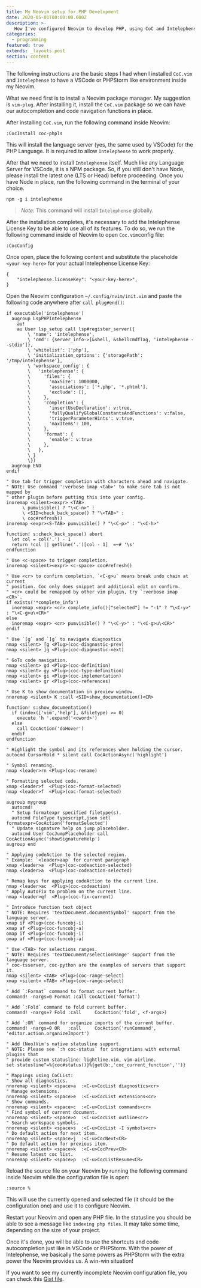 ```yaml
---
title: My Neovim setup for PHP Development
date: 2020-05-01T00:00:00.000Z
description: >-
   How I've configured Neovim to develop PHP, using CoC and Intelephense
categories:
  - programming
featured: true
extends: _layouts.post
section: content
---
```


The following instructions are the basic steps I had when I
installed `CoC.vim` and `Intelephense` to have a VSCode or
PHPStorm like environment inside my Neovim.

What we need first is to install a Neovim package manager. My 
suggestion is `vim-plug`. After installing it, install the 
`CoC.vim` package so we can have our autocompletion and 
code navigation functions in place.

After installing `CoC.vim`, run the following command inside
Neovim:

```
:CocInstall coc-phpls
```

This will install the language server (yes, the same used by
VSCode) for the PHP Language. It is required to allow 
`Intelephense` to work properly.

After that we need to install `Intelephense` itself. Much like
any Language Server for VSCode, it is a NPM package. So, if
you still don't have Node, please install the latest one
(LTS or Head) before proceeding. Once you have Node in
place, run the following command in the terminal of
your choice.

```shell
npm -g i intelephense
```

> *Note*: This command will install `Intelephense` globally. 

After the installation completes, it's necessary to add the
Intelephense License Key to be able to use all of its
features. To do so, we run the following command
inside of Neovim to open `Coc.vim`config file:

```
:CocConfig
```

Once open, place the following content and substitute the
placeholde `<your-key-here>` for your actual Intelephense
License Key:

```
{
    "intelephense.licenseKey": "<your-key-here>",
}
```

Open the Neovim configuration `~/.config/nvim/init.vim` and
paste the following code anywhere after `call plug#end()`:


```
if executable('intelephense')
  augroup LspPHPIntelephense
    au!
    au User lsp_setup call lsp#register_server({
        \ 'name': 'intelephense',
        \ 'cmd': {server_info->[&shell, &shellcmdflag, 'intelephense --stdio']},
        \ 'whitelist': ['php'],
        \ 'initialization_options': {'storagePath': '/tmp/intelephense'},
        \ 'workspace_config': {
        \   'intelephense': {
        \     'files': {
        \       'maxSize': 1000000,
        \       'associations': ['*.php', '*.phtml'],
        \       'exclude': [],
        \     },
        \     'completion': {
        \       'insertUseDeclaration': v:true,
        \       'fullyQualifyGlobalConstantsAndFunctions': v:false,
        \       'triggerParameterHints': v:true,
        \       'maxItems': 100,
        \     },
        \     'format': {
        \       'enable': v:true
        \     },
        \   },
        \ }
        \})
  augroup END
endif

" Use tab for trigger completion with characters ahead and navigate.
" NOTE: Use command ':verbose imap <tab>' to make sure tab is not mapped by
" other plugin before putting this into your config.
inoremap <silent><expr> <TAB>
      \ pumvisible() ? "\<C-n>" :
      \ <SID>check_back_space() ? "\<TAB>" :
      \ coc#refresh()
inoremap <expr><S-TAB> pumvisible() ? "\<C-p>" : "\<C-h>"

function! s:check_back_space() abort
  let col = col('.') - 1
  return !col || getline('.')[col - 1]  =~# '\s'
endfunction

" Use <c-space> to trigger completion.
inoremap <silent><expr> <c-space> coc#refresh()

" Use <cr> to confirm completion, `<C-g>u` means break undo chain at current
" position. Coc only does snippet and additional edit on confirm.
" <cr> could be remapped by other vim plugin, try `:verbose imap <CR>`.
if exists('*complete_info')
  inoremap <expr> <cr> complete_info()["selected"] != "-1" ? "\<C-y>" : "\<C-g>u\<CR>"
else
  inoremap <expr> <cr> pumvisible() ? "\<C-y>" : "\<C-g>u\<CR>"
endif

" Use `[g` and `]g` to navigate diagnostics
nmap <silent> [g <Plug>(coc-diagnostic-prev)
nmap <silent> ]g <Plug>(coc-diagnostic-next)

" GoTo code navigation.
nmap <silent> gd <Plug>(coc-definition)
nmap <silent> gy <Plug>(coc-type-definition)
nmap <silent> gi <Plug>(coc-implementation)
nmap <silent> gr <Plug>(coc-references)

" Use K to show documentation in preview window.
nnoremap <silent> K :call <SID>show_documentation()<CR>

function! s:show_documentation()
  if (index(['vim','help'], &filetype) >= 0)
    execute 'h '.expand('<cword>')
  else
    call CocAction('doHover')
  endif
endfunction

" Highlight the symbol and its references when holding the cursor.
autocmd CursorHold * silent call CocActionAsync('highlight')

" Symbol renaming.
nmap <leader>rn <Plug>(coc-rename)

" Formatting selected code.
xmap <leader>f  <Plug>(coc-format-selected)
nmap <leader>f  <Plug>(coc-format-selected)

augroup mygroup
  autocmd!
  " Setup formatexpr specified filetype(s).
  autocmd FileType typescript,json setl formatexpr=CocAction('formatSelected')
  " Update signature help on jump placeholder.
  autocmd User CocJumpPlaceholder call CocActionAsync('showSignatureHelp')
augroup end

" Applying codeAction to the selected region.
" Example: `<leader>aap` for current paragraph
xmap <leader>a  <Plug>(coc-codeaction-selected)
nmap <leader>a  <Plug>(coc-codeaction-selected)

" Remap keys for applying codeAction to the current line.
nmap <leader>ac  <Plug>(coc-codeaction)
" Apply AutoFix to problem on the current line.
nmap <leader>qf  <Plug>(coc-fix-current)

" Introduce function text object
" NOTE: Requires 'textDocument.documentSymbol' support from the language server.
xmap if <Plug>(coc-funcobj-i)
xmap af <Plug>(coc-funcobj-a)
omap if <Plug>(coc-funcobj-i)
omap af <Plug>(coc-funcobj-a)

" Use <TAB> for selections ranges.
" NOTE: Requires 'textDocument/selectionRange' support from the language server.
" coc-tsserver, coc-python are the examples of servers that support it.
nmap <silent> <TAB> <Plug>(coc-range-select)
xmap <silent> <TAB> <Plug>(coc-range-select)

" Add `:Format` command to format current buffer.
command! -nargs=0 Format :call CocAction('format')

" Add `:Fold` command to fold current buffer.
command! -nargs=? Fold :call     CocAction('fold', <f-args>)

" Add `:OR` command for organize imports of the current buffer.
command! -nargs=0 OR   :call     CocAction('runCommand', 'editor.action.organizeImport')

" Add (Neo)Vim's native statusline support.
" NOTE: Please see `:h coc-status` for integrations with external plugins that
" provide custom statusline: lightline.vim, vim-airline.
set statusline^=%{coc#status()}%{get(b:,'coc_current_function','')}

" Mappings using CoCList:
" Show all diagnostics.
nnoremap <silent> <space>a  :<C-u>CocList diagnostics<cr>
" Manage extensions.
nnoremap <silent> <space>e  :<C-u>CocList extensions<cr>
" Show commands.
nnoremap <silent> <space>c  :<C-u>CocList commands<cr>
" Find symbol of current document.
nnoremap <silent> <space>o  :<C-u>CocList outline<cr>
" Search workspace symbols.
nnoremap <silent> <space>s  :<C-u>CocList -I symbols<cr>
" Do default action for next item.
nnoremap <silent> <space>j  :<C-u>CocNext<CR>
" Do default action for previous item.
nnoremap <silent> <space>k  :<C-u>CocPrev<CR>
" Resume latest coc list.
nnoremap <silent> <space>p  :<C-u>CocListResume<CR>
```

Reload the source file on your Neovim by running the following
command inside Neovim while the configuration file is open:

```
:source %
```

This will use the currently opened and selected file (it should 
be the configuration one) and use it to configure Neovim.

Restart your Neovim and open any PHP file. In the statusline you 
should be able to see a message like `indexing php files`. It 
may take some time, depending on the size of your project.

Once it's done, you will be able to use the shortcuts and code
autocompletion just like in VSCode or PHPStorm. With the power
of Intelephense, we basically the same powers as PHPStorm with
the extra power the Neovim provides us. A win-win situation!

If you want to see my currently incomplete Neovim configuration
file, you can check this [Gist file](https://gist.github.com/erickpatrick/bc11a2a08ce388d751af5718b839ccd1#file-init-vim).
